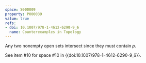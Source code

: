 ```yaml
---
space: S000009
property: P000039
value: true
refs:
- doi: 10.1007/978-1-4612-6290-9_6
  name: Counterexamples in Topology
---
```


Any two nonempty open sets intersect since they must contain $p$.

See item #10 for space #10 in {{doi:10.1007/978-1-4612-6290-9_6}}.
